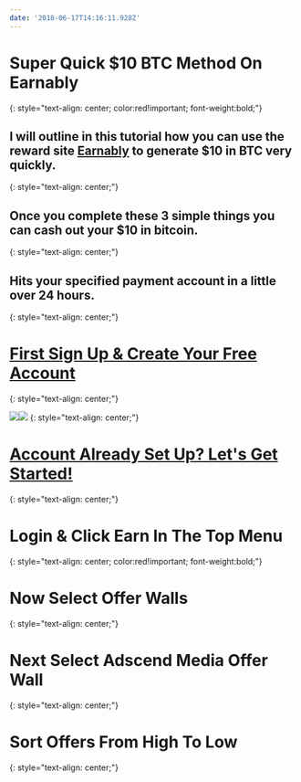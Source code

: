 ```yaml
---
date: '2018-06-17T14:16:11.928Z'
---
```


# <a id="_wcbyik9p97p8"></a>Super Quick $10 BTC Method On Earnably
{: style="text-align: center; color:red!important; font-weight:bold;"}

## <a id="_4paibjdc3o0d"></a>I will outline in this tutorial how you can use the reward site [Earnably](https://earnably.com/i/LucyGotLocks) to generate $10 in BTC very quickly.
{: style="text-align: center;"}

## <a id="_ielpmox2hvee"></a>Once you complete these 3 simple things you can cash out your $10 in bitcoin.
{: style="text-align: center;"}

## <a id="_nzj4m2guf9xy"></a>Hits your specified payment account in a little over 24 hours.
{: style="text-align: center;"}

# <a id="_snfu3g7bac29"></a>[First Sign Up & Create Your Free Account](https://earnably.com/i/LucyGotLocks)
{: style="text-align: center;"}

[**![](../../../../images/img-e2bafa2c-15bc-420d-87f2-292b260eefe7.jpg)**](https://earnably.com/i/LucyGotLocks)[**![](../../../../images/img-741866b8-7dfc-43e4-9797-f299c9318e59.png)**](https://earnably.com/i/LucyGotLocks)
{: style="text-align: center;"}

# <a id="_snfz3g7bac29"></a>[Account Already Set Up? Let's Get Started!](https://earnably.github.io#start)
{: style="text-align: center;"}

# <a id="start"></a>Login & Click Earn In The Top Menu
{: style="text-align: center; color:red!important; font-weight:bold;"}
# <a id="_wcbyik9p97p8"></a>Now Select Offer Walls
{: style="text-align: center;"}
# <a id="_wcbyik9p97p8"></a>Next Select Adscend Media Offer Wall
{: style="text-align: center;"}
# <a id="_wcbyik9p97p8"></a>Sort Offers From High To Low
{: style="text-align: center;"}
